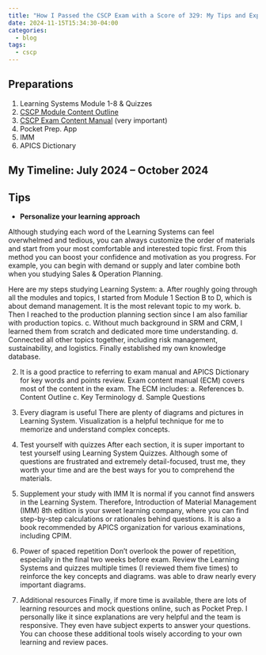 ```yaml
---
title: "How I Passed the CSCP Exam with a Score of 329: My Tips and Experiences"
date: 2024-11-15T15:34:30-04:00
categories:
  - blog
tags:
  - cscp
---
```


## Preparations
1.	Learning Systems Module 1-8 & Quizzes
2.	[CSCP Module Content Outline][mco]
3.	[CSCP Exam Content Manual][ecm] (very important)
4.	Pocket Prep. App 
5.	IMM
6.	APICS Dictionary


## My Timeline: July 2024 – October 2024

## Tips
- **Personalize your learning approach**

Although studying each word of the Learning Systems can feel overwhelmed and tedious, you can always customize the order of materials and start from your most comfortable and interested topic first. From this method you can boost your confidence and motivation as you progress. For example, you can begin with demand or supply and later combine both when you studying Sales & Operation Planning. 

Here are my steps studying Learning System:
a.	After roughly going through all the modules and topics, I started from Module 1 Section B to D, which is about demand management. It is the most relevant topic to my work.
b.	Then I reached to the production planning section since I am also familiar with production topics.
c.	Without much background in SRM and CRM, I learned them from scratch and dedicated more time understanding.
d.	Connected all other topics together, including risk management, sustainability, and logistics. Finally established my own knowledge database.

2.	It is a good practice to referring to exam manual and APICS Dictionary for key words and points review.
   Exam content manual (ECM) covers most of the content in the exam. The ECM includes:
a.	References 
b.	Content Outline
c.	Key Terminology
d.	Sample Questions
4.	Every diagram is useful 
There are plenty of diagrams and pictures in Learning System. Visualization is a helpful technique for me to memorize and understand complex concepts.

5.	Test yourself with quizzes
After each section, it is super important to test yourself using Learning System Quizzes.  Although some of questions are frustrated and extremely detail-focused, trust me, they worth your time and are the best ways for you to comprehend the materials. 

6.	Supplement your study with IMM
It is normal if you cannot find answers in the Learning System. Therefore, Introduction of Material Management (IMM) 8th edition is your sweet learning company, where you can find step-by-step calculations or rationales behind questions. It is also a book recommended by APICS organization for various examinations, including CPIM.

7.	Power of spaced repetition
Don’t overlook the power of repetition, especially in the final two weeks before exam. Review the Learning Systems and quizzes multiple times (I reviewed them five times) to reinforce the key concepts and diagrams.  was able to draw nearly every important diagrams. 

8.	Additional resources 
Finally, if more time is available, there are lots of learning resources and mock questions online, such as Pocket Prep. I personally like it since explanations are very helpful and the team is responsive. They even have subject experts to answer your questions. You can choose these additional tools wisely according to your own learning and review paces.

[mco]: https://www.ascm.org/globalassets/ascm_website_assets/docs/cscp-module-content-outline.pdf
[ecm]: https://www.ascm.org/globalassets/ascm_website_assets/docs/ecm/ecm-cscp.pdf
